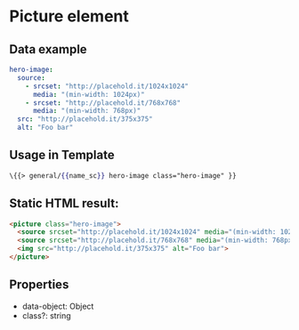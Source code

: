 # Picture element

## Data example
```yaml
hero-image:
  source:
    - srcset: "http://placehold.it/1024x1024"
      media: "(min-width: 1024px)"
    - srcset: "http://placehold.it/768x768"
      media: "(min-width: 768px)"
  src: "http://placehold.it/375x375"
  alt: "Foo bar"
```

## Usage in Template
```hbs
\{{> general/{{name_sc}} hero-image class="hero-image" }}
```

## Static HTML result:
```html
<picture class="hero-image">
  <source srcset="http://placehold.it/1024x1024" media="(min-width: 1024px)">
  <source srcset="http://placehold.it/768x768" media="(min-width: 768px)">
  <img src="http://placehold.it/375x375" alt="Foo bar">
</picture>
```

## Properties
- data-object: Object
- class?: string

